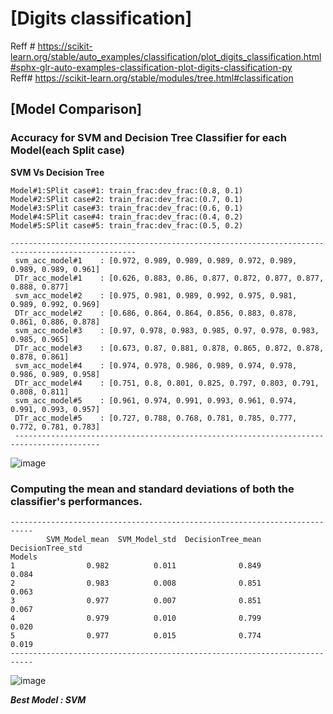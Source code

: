 # [Digits classification]

Reff # https://scikit-learn.org/stable/auto_examples/classification/plot_digits_classification.html#sphx-glr-auto-examples-classification-plot-digits-classification-py  
Reff# https://scikit-learn.org/stable/modules/tree.html#classification

## [Model Comparison]
### Accuracy for SVM and Decision Tree Classifier for each Model(each Split case)

**SVM Vs Decision Tree**
```
Model#1:SPlit case#1: train_frac:dev_frac:(0.8, 0.1)  
Model#2:SPlit case#2: train_frac:dev_frac:(0.7, 0.1)  
Model#3:SPlit case#3: train_frac:dev_frac:(0.6, 0.1)  
Model#4:SPlit case#4: train_frac:dev_frac:(0.4, 0.2)  
Model#5:SPlit case#5: train_frac:dev_frac:(0.5, 0.2)  

--------------------------------------------------------------------------------------------------
 svm_acc_model#1    : [0.972, 0.989, 0.989, 0.989, 0.972, 0.989, 0.989, 0.989, 0.961]
 DTr_acc_model#1    : [0.626, 0.883, 0.86, 0.877, 0.872, 0.877, 0.877, 0.888, 0.877]
 svm_acc_model#2    : [0.975, 0.981, 0.989, 0.992, 0.975, 0.981, 0.989, 0.992, 0.969]
 DTr_acc_model#2    : [0.686, 0.864, 0.864, 0.856, 0.883, 0.878, 0.861, 0.886, 0.878]
 svm_acc_model#3    : [0.97, 0.978, 0.983, 0.985, 0.97, 0.978, 0.983, 0.985, 0.965]
 DTr_acc_model#3    : [0.673, 0.87, 0.881, 0.878, 0.865, 0.872, 0.878, 0.878, 0.861]
 svm_acc_model#4    : [0.974, 0.978, 0.986, 0.989, 0.974, 0.978, 0.986, 0.989, 0.958]
 DTr_acc_model#4    : [0.751, 0.8, 0.801, 0.825, 0.797, 0.803, 0.791, 0.808, 0.811]
 svm_acc_model#5    : [0.961, 0.974, 0.991, 0.993, 0.961, 0.974, 0.991, 0.993, 0.957]
 DTr_acc_model#5    : [0.727, 0.788, 0.768, 0.781, 0.785, 0.777, 0.772, 0.781, 0.783]
 -----------------------------------------------------------------------------------------
```
![image](https://user-images.githubusercontent.com/89742374/198873873-eefa8490-7d23-4752-a824-44c93a296ab5.png)

### Computing the mean and standard deviations of both the classifier's performances.

```
---------------------------------------------------------------------------
        SVM_Model_mean  SVM_Model_std  DecisionTree_mean  DecisionTree_std
Models
1                0.982          0.011              0.849             0.084
2                0.983          0.008              0.851             0.063
3                0.977          0.007              0.851             0.067
4                0.979          0.010              0.799             0.020
5                0.977          0.015              0.774             0.019
---------------------------------------------------------------------------
```

![image](https://user-images.githubusercontent.com/89742374/198873883-97e261e6-972b-47e7-84f3-39f5d9cef40c.png)


***Best Model : SVM***  
